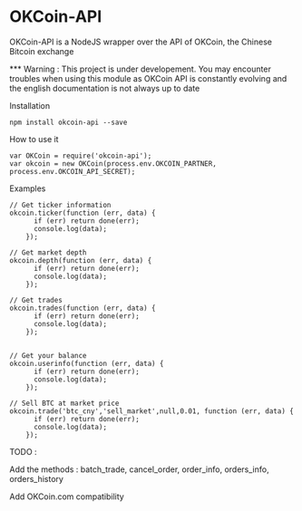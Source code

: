OKCoin-API
==========

OKCoin-API is a NodeJS wrapper over the API of OKCoin, the Chinese Bitcoin exchange

*** Warning : This project is under developement. You may encounter troubles when using this module as OKCoin API is constantly evolving and the english documentation is not always up to date 

Installation
```
npm install okcoin-api --save
```

How to use it 
```
var OKCoin = require('okcoin-api');
var okcoin = new OKCoin(process.env.OKCOIN_PARTNER, process.env.OKCOIN_API_SECRET);
```

Examples
```
// Get ticker information
okcoin.ticker(function (err, data) {
      if (err) return done(err);
      console.log(data);
    });

// Get market depth
okcoin.depth(function (err, data) {
      if (err) return done(err);
      console.log(data);
    });

// Get trades
okcoin.trades(function (err, data) {
      if (err) return done(err);
      console.log(data);
    });


// Get your balance
okcoin.userinfo(function (err, data) {
      if (err) return done(err);
      console.log(data);
    });
    
// Sell BTC at market price
okcoin.trade('btc_cny','sell_market',null,0.01, function (err, data) {
      if (err) return done(err);
      console.log(data);
    });
```

TODO : 

Add the methods : batch_trade, cancel_order, order_info, orders_info, orders_history

Add OKCoin.com compatibility
